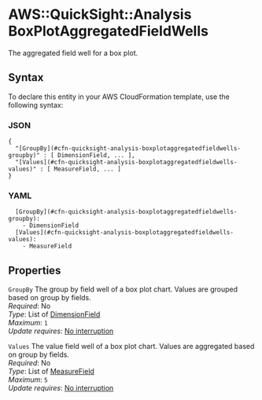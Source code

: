 # AWS::QuickSight::Analysis BoxPlotAggregatedFieldWells<a name="aws-properties-quicksight-analysis-boxplotaggregatedfieldwells"></a>

The aggregated field well for a box plot\.

## Syntax<a name="aws-properties-quicksight-analysis-boxplotaggregatedfieldwells-syntax"></a>

To declare this entity in your AWS CloudFormation template, use the following syntax:

### JSON<a name="aws-properties-quicksight-analysis-boxplotaggregatedfieldwells-syntax.json"></a>

```
{
  "[GroupBy](#cfn-quicksight-analysis-boxplotaggregatedfieldwells-groupby)" : [ DimensionField, ... ],
  "[Values](#cfn-quicksight-analysis-boxplotaggregatedfieldwells-values)" : [ MeasureField, ... ]
}
```

### YAML<a name="aws-properties-quicksight-analysis-boxplotaggregatedfieldwells-syntax.yaml"></a>

```
  [GroupBy](#cfn-quicksight-analysis-boxplotaggregatedfieldwells-groupby): 
    - DimensionField
  [Values](#cfn-quicksight-analysis-boxplotaggregatedfieldwells-values): 
    - MeasureField
```

## Properties<a name="aws-properties-quicksight-analysis-boxplotaggregatedfieldwells-properties"></a>

`GroupBy`  <a name="cfn-quicksight-analysis-boxplotaggregatedfieldwells-groupby"></a>
The group by field well of a box plot chart\. Values are grouped based on group by fields\.  
*Required*: No  
*Type*: List of [DimensionField](aws-properties-quicksight-analysis-dimensionfield.md)  
*Maximum*: `1`  
*Update requires*: [No interruption](https://docs.aws.amazon.com/AWSCloudFormation/latest/UserGuide/using-cfn-updating-stacks-update-behaviors.html#update-no-interrupt)

`Values`  <a name="cfn-quicksight-analysis-boxplotaggregatedfieldwells-values"></a>
The value field well of a box plot chart\. Values are aggregated based on group by fields\.  
*Required*: No  
*Type*: List of [MeasureField](aws-properties-quicksight-analysis-measurefield.md)  
*Maximum*: `5`  
*Update requires*: [No interruption](https://docs.aws.amazon.com/AWSCloudFormation/latest/UserGuide/using-cfn-updating-stacks-update-behaviors.html#update-no-interrupt)